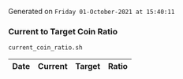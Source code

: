 Generated on `Friday 01-October-2021 at 15:40:11`

### Current to Target Coin Ratio
`current_coin_ratio.sh`

Date|Current|Target|Ratio
---|---|---|---
